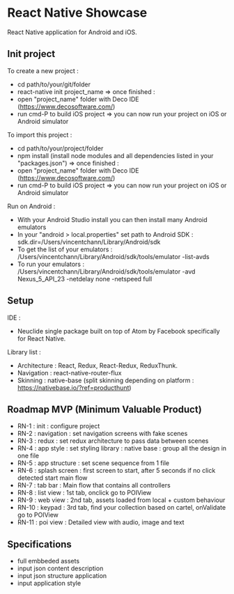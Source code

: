 # React Native Showcase

React Native application for Android and iOS.

## Init project

To create a new project :
- cd path/to/your/git/folder
- react-native init project_name
=> once finished :
- open "project_name" folder with Deco IDE (https://www.decosoftware.com/)
- run cmd-P to build iOS project
=> you can now run your project on iOS or Android simulator

To import this project : 
- cd path/to/your/project/folder
- npm install (install node modules and all dependencies listed in your "packages.json")
=> once finished :
- open "project_name" folder with Deco IDE (https://www.decosoftware.com/)
- run cmd-P to build iOS project
=> you can now run your project on iOS or Android simulator

Run on Android :
- With your Android Studio install you can then install many Android emulators
- In your "android > local.properties" set path to Android SDK : sdk.dir=/Users/vincentchann/Library/Android/sdk
- To get the list of your emulators : /Users/vincentchann/Library/Android/sdk/tools/emulator -list-avds
- To run your emulators : /Users/vincentchann/Library/Android/sdk/tools/emulator -avd Nexus_5_API_23 -netdelay none -netspeed full

## Setup

IDE :
- Neuclide single package built on top of Atom by Facebook specifically for React Native.

Library list : 
- Architecture : React, Redux, React-Redux, ReduxThunk.
- Navigation : react-native-router-flux
- Skinning : native-base (split skinning depending on platform : https://nativebase.io/?ref=producthunt)

## Roadmap MVP (Minimum Valuable Product)

- RN-1 : init : configure project
- RN-2 : navigation : set navigation screens with fake scenes
- RN-3 : redux : set redux architecture to pass data between scenes
- RN-4 : app style : set styling library : native base : group all the design in one file
- RN-5 : app structure : set scene sequence from 1 file
- RN-6 : splash screen : first screen to start, after 5 seconds if no click detected start main flow
- RN-7 : tab bar : Main flow that contains all controllers
- RN-8 : list view : 1st tab, onclick go to POIView
- RN-9 : web view : 2nd tab, assets loaded from local + custom behaviour
- RN-10 : keypad : 3rd tab, find your collection based on cartel, onValidate go to POIView
- RN-11 : poi view : Detailed view with audio, image and text

## Specifications

- full embbeded assets
- input json content description
- input json structure application
- input application style
